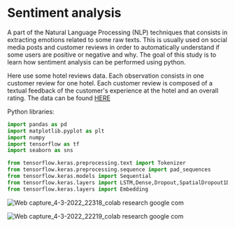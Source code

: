 # Sentiment analysis 
A part of the Natural Language Processing (NLP) techniques that consists in extracting emotions related to some raw texts. This is usually used on social media posts and customer reviews in order to automatically understand if some users are positive or negative and why. The goal of this study is to learn how sentiment analysis can be performed using python.

Here use some hotel reviews data. Each observation consists in one customer review for one hotel. Each customer review is composed of a textual feedback of the customer's experience at the hotel and an overall rating. The data can be found [HERE](https://www.kaggle.com/jiashenliu/515k-hotel-reviews-data-in-europe)


Python libraries:
```python
import pandas as pd
import matplotlib.pyplot as plt
import numpy
import tensorflow as tf
import seaborn as sns
```

```python
from tensorflow.keras.preprocessing.text import Tokenizer
from tensorflow.keras.preprocessing.sequence import pad_sequences
from tensorflow.keras.models import Sequential
from tensorflow.keras.layers import LSTM,Dense,Dropout,SpatialDropout1D
from tensorflow.keras.layers import Embedding
```

![Web capture_4-3-2022_22318_colab research google com](https://user-images.githubusercontent.com/89834315/156893273-271855a5-571b-4a93-a33c-f6d905c78f7a.jpeg)

![Web capture_4-3-2022_22219_colab research google com](https://user-images.githubusercontent.com/89834315/156893279-92692a9a-cee7-410a-a245-f678eb935190.jpeg)

